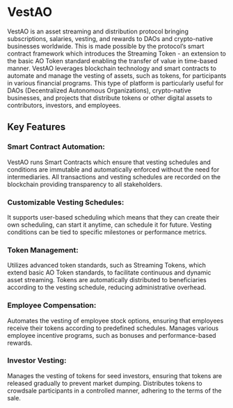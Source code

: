 # VestAO
VestAO is an asset streaming and distribution protocol bringing subscriptions, salaries, vesting, and rewards to DAOs and crypto-native businesses worldwide. This is made possible by the protocol’s smart contract framework which introduces the Streaming Token - an extension to the basic AO Token standard enabling the transfer of value in time-based manner.
VestAO leverages blockchain technology and smart contracts to automate and manage the vesting of assets, such as tokens, for participants in various financial programs. This type of platform is particularly useful for DAOs (Decentralized Autonomous Organizations), crypto-native businesses, and projects that distribute tokens or other digital assets to contributors, investors, and employees.

## Key Features
### Smart Contract Automation: 
VestAO runs Smart Contracts which ensure that vesting schedules and conditions are immutable and automatically enforced without the need for intermediaries. All transactions and vesting schedules are recorded on the blockchain providing transparency to all stakeholders.
### Customizable Vesting Schedules:
It supports user-based scheduling which means that they can create their own scheduling, can start it anytime, can schedule it for future. Vesting conditions can be tied to specific milestones or performance metrics.
### Token Management:
Utilizes advanced token standards, such as Streaming Tokens, which extend basic AO Token standards, to facilitate continuous and dynamic asset streaming. Tokens are automatically distributed to beneficiaries according to the vesting schedule, reducing administrative overhead.
### Employee Compensation:
Automates the vesting of employee stock options, ensuring that employees receive their tokens according to predefined schedules. Manages various employee incentive programs, such as bonuses and performance-based rewards.
### Investor Vesting:
Manages the vesting of tokens for seed investors, ensuring that tokens are released gradually to prevent market dumping. Distributes tokens to crowdsale participants in a controlled manner, adhering to the terms of the sale.
